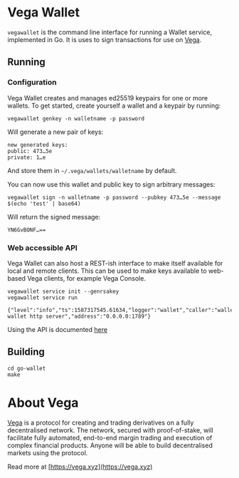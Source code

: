 # Vega Wallet

`vegawallet` is the command line interface for running a Wallet service, implemented in Go. It is uses to sign transactions for use on [Vega](#about-vega).

## Running
### Configuration
Vega Wallet creates and manages ed25519 keypairs for one or more wallets. To get started, create yourself a wallet and a keypair by running:

```console
vegawallet genkey -n walletname -p password
```

Will generate a new pair of keys:
```console
new generated keys:
public: 473…5e
private: 1…e
```
And store them in `~/.vega/wallets/walletname` by default.

You can now use this wallet and public key to sign arbitrary messages:
 ```console
vegawallet sign -n walletname -p password --pubkey 473…5e --message $(echo 'test' | base64)
```
Will return the signed message:
```console
YN6GvBONF…==
```

### Web accessible API
Vega Wallet can also host a REST-ish interface to make itself available for local and remote clients. This can be used to make keys available to web-based Vega clients, for example Vega Console.

```console
vegawallet service init --genrsakey
vegawallet service run
	{"level":"info","ts":1587317545.61634,"logger":"wallet","caller":"wallet/service.go:147","msg":"starting wallet http server","address":"0.0.0.0:1789"}
```

Using the API is documented [here](./wallet/README.md)

## Building
```console
cd go-wallet
make
```

# About Vega
 [Vega](https://vega.xyz) is a protocol for creating and trading derivatives on a fully decentralised network. The network, secured with proof-of-stake, will facilitate fully automated, end-to-end margin trading and execution of complex financial products. Anyone will be able to build decentralised markets using the protocol.

Read more at [https://vega.xyz](https://vega.xyz)
